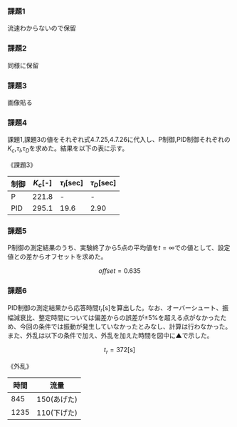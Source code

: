 ### 課題1

流速わからないので保留

### 課題2

同様に保留

### 課題3

画像貼る

### 課題4

課題1,課題3の値をそれぞれ式4.7.25,4.7.26に代入し、P制御,PID制御それぞれの$K_c$,$\tau_I$,$\tau_D$を求めた。結果を以下の表に示す。

《課題3》

|制御|$K_c$[-]|$\tau_I$[sec]|$\tau_D$[sec]|
|----|----|------|------|
|P|221.8|-|-|
|PID|295.1|19.6|2.90|

### 課題5

P制御の測定結果のうち、実験終了から5点の平均値を$t=\infty$での値として、設定値との差からオフセットを求めた。

$$offset=0.635$$

### 課題6

PID制御の測定結果から応答時間$t_r$[s]を算出した。なお、オーバーシュート、振幅減衰比、整定時間については偏差からの誤差が±5%を超える点がなかったため、今回の条件では振動が発生していなかったとみなし、計算は行わなかった。  
また、外乱は以下の条件で加え、外乱を加えた時間を図中に▲で示した。

$$t_r=372\mathrm{[s]}$$

《外乱》

|時間|流量|
|---|---|
|845|150(あげた)|
|1235|110(下げた)|
